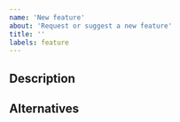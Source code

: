 ```yaml
---
name: 'New feature'
about: 'Request or suggest a new feature'
title: ''
labels: feature
---
```


## Description

<!-- Describe your suggested feature. Be as detailed as possible. -->
<!-- If your feature is related to an issue, please describe it also. -->

## Alternatives

<!-- Describe the alternatives you've considered -->

